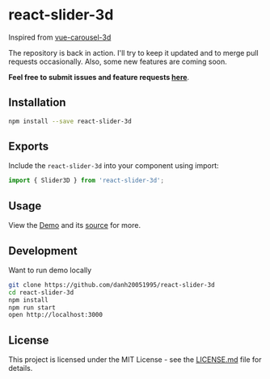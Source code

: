 # react-slider-3d

Inspired from [vue-carousel-3d](https://github.com/wlada/vue-carousel-3d)

The repository is back in action. I'll try to keep it updated and to merge pull requests occasionally. Also, some new features are coming soon.

**Feel free to submit issues and feature requests [here](https://github.com/danh20051995/react-slider-3d/issues)**.

## Installation

``` bash
npm install --save react-slider-3d
```

## Exports

Include the `react-slider-3d` into your component using import:

```js
import { Slider3D } from 'react-slider-3d';
```

## Usage

View the [Demo](https://react-slider-3d.danhle.dev) and its
[source](https://github.com/danh20051995/react-slider-3d/blob/main/src/App.tsx) for more.

## Development

Want to run demo locally

```bash
git clone https://github.com/danh20051995/react-slider-3d
cd react-slider-3d
npm install
npm run start
open http://localhost:3000
```

## License

This project is licensed under the MIT License - see the [LICENSE.md](https://github.com/danh20051995/react-slider-3d/blob/main/LICENSE.md) file for details.
